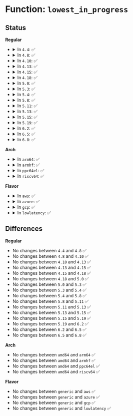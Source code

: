 # Function: <code>lowest_in_progress</code>

## Status
<b>Regular</b>
<ul>
<li>
<details>
<summary>In <code>4.4</code>: ✅</summary>

```c
async_cookie_t lowest_in_progress(struct async_domain *domain);
```

**Collision:** Unique Static

**Inline:** No

**Transformation:** False

**Instances:**

```
In kernel/async.c (ffffffff810a2e80)
Location: kernel/async.c:85
Inline: False
Direct callers:
  - kernel/async.c:async_synchronize_cookie_domain
  - kernel/async.c:async_synchronize_cookie_domain
```
**Symbols:**

```
ffffffff810a2e80-ffffffff810a2ed3: lowest_in_progress (STB_LOCAL)
```
</details>
</li>
<li>
<details>
<summary>In <code>4.8</code>: ✅</summary>

```c
async_cookie_t lowest_in_progress(struct async_domain *domain);
```

**Collision:** Unique Static

**Inline:** No

**Transformation:** False

**Instances:**

```
In kernel/async.c (ffffffff810a6590)
Location: kernel/async.c:85
Inline: False
Direct callers:
  - kernel/async.c:async_synchronize_cookie_domain
  - kernel/async.c:async_synchronize_cookie_domain
```
**Symbols:**

```
ffffffff810a6590-ffffffff810a65e2: lowest_in_progress (STB_LOCAL)
```
</details>
</li>
<li>
<details>
<summary>In <code>4.10</code>: ✅</summary>

```c
async_cookie_t lowest_in_progress(struct async_domain *domain);
```

**Collision:** Unique Static

**Inline:** No

**Transformation:** False

**Instances:**

```
In kernel/async.c (ffffffff810ac1f0)
Location: kernel/async.c:85
Inline: False
Direct callers:
  - kernel/async.c:async_synchronize_cookie_domain
  - kernel/async.c:async_synchronize_cookie_domain
```
**Symbols:**

```
ffffffff810ac1f0-ffffffff810ac242: lowest_in_progress (STB_LOCAL)
```
</details>
</li>
<li>
<details>
<summary>In <code>4.13</code>: ✅</summary>

```c
async_cookie_t lowest_in_progress(struct async_domain *domain);
```

**Collision:** Unique Static

**Inline:** No

**Transformation:** False

**Instances:**

```
In kernel/async.c (ffffffff810a8dc0)
Location: kernel/async.c:85
Inline: False
Direct callers:
  - kernel/async.c:async_synchronize_cookie_domain
  - kernel/async.c:async_synchronize_cookie_domain
```
**Symbols:**

```
ffffffff810a8dc0-ffffffff810a8e12: lowest_in_progress (STB_LOCAL)
```
</details>
</li>
<li>
<details>
<summary>In <code>4.15</code>: ✅</summary>

```c
async_cookie_t lowest_in_progress(struct async_domain *domain);
```

**Collision:** Unique Static

**Inline:** No

**Transformation:** False

**Instances:**

```
In kernel/async.c (ffffffff810af620)
Location: kernel/async.c:85
Inline: False
Direct callers:
  - kernel/async.c:async_synchronize_cookie_domain
  - kernel/async.c:async_synchronize_cookie_domain
```
**Symbols:**

```
ffffffff810af620-ffffffff810af69d: lowest_in_progress (STB_LOCAL)
```
</details>
</li>
<li>
<details>
<summary>In <code>4.18</code>: ✅</summary>

```c
async_cookie_t lowest_in_progress(struct async_domain *domain);
```

**Collision:** Unique Static

**Inline:** No

**Transformation:** False

**Instances:**

```
In kernel/async.c (ffffffff810b6490)
Location: kernel/async.c:85
Inline: False
Direct callers:
  - kernel/async.c:async_synchronize_cookie_domain
  - kernel/async.c:async_synchronize_cookie_domain
```
**Symbols:**

```
ffffffff810b6490-ffffffff810b650d: lowest_in_progress (STB_LOCAL)
```
</details>
</li>
<li>
<details>
<summary>In <code>5.0</code>: ✅</summary>

```c
async_cookie_t lowest_in_progress(struct async_domain *domain);
```

**Collision:** Unique Static

**Inline:** No

**Transformation:** False

**Instances:**

```
In kernel/async.c (ffffffff810bf720)
Location: kernel/async.c:85
Inline: False
Direct callers:
  - kernel/async.c:async_synchronize_cookie_domain
  - kernel/async.c:async_synchronize_cookie_domain
```
**Symbols:**

```
ffffffff810bf720-ffffffff810bf79d: lowest_in_progress (STB_LOCAL)
```
</details>
</li>
<li>
<details>
<summary>In <code>5.3</code>: ✅</summary>

```c
async_cookie_t lowest_in_progress(struct async_domain *domain);
```

**Collision:** Unique Static

**Inline:** No

**Transformation:** False

**Instances:**

```
In kernel/async.c (ffffffff810c5860)
Location: kernel/async.c:81
Inline: False
Direct callers:
  - kernel/async.c:async_synchronize_cookie_domain
  - kernel/async.c:async_synchronize_cookie_domain
```
**Symbols:**

```
ffffffff810c5860-ffffffff810c58d0: lowest_in_progress (STB_LOCAL)
```
</details>
</li>
<li>
<details>
<summary>In <code>5.4</code>: ✅</summary>

```c
async_cookie_t lowest_in_progress(struct async_domain *domain);
```

**Collision:** Unique Static

**Inline:** No

**Transformation:** False

**Instances:**

```
In kernel/async.c (ffffffff810ce940)
Location: kernel/async.c:81
Inline: False
Direct callers:
  - kernel/async.c:async_synchronize_cookie_domain
  - kernel/async.c:async_synchronize_cookie_domain
```
**Symbols:**

```
ffffffff810ce940-ffffffff810ce9b0: lowest_in_progress (STB_LOCAL)
```
</details>
</li>
<li>
<details>
<summary>In <code>5.8</code>: ✅</summary>

```c
async_cookie_t lowest_in_progress(struct async_domain *domain);
```

**Collision:** Unique Static

**Inline:** No

**Transformation:** False

**Instances:**

```
In kernel/async.c (ffffffff810d8800)
Location: kernel/async.c:81
Inline: False
Direct callers:
  - kernel/async.c:async_synchronize_cookie_domain
  - kernel/async.c:async_synchronize_cookie_domain
```
**Symbols:**

```
ffffffff810d8800-ffffffff810d8870: lowest_in_progress (STB_LOCAL)
```
</details>
</li>
<li>
<details>
<summary>In <code>5.11</code>: ✅</summary>

```c
async_cookie_t lowest_in_progress(struct async_domain *domain);
```

**Collision:** Unique Static

**Inline:** No

**Transformation:** False

**Instances:**

```
In kernel/async.c (ffffffff810d39a0)
Location: kernel/async.c:81
Inline: False
Direct callers:
  - kernel/async.c:async_synchronize_cookie_domain
  - kernel/async.c:async_synchronize_cookie_domain
```
**Symbols:**

```
ffffffff810d39a0-ffffffff810d3a10: lowest_in_progress (STB_LOCAL)
```
</details>
</li>
<li>
<details>
<summary>In <code>5.13</code>: ✅</summary>

```c
async_cookie_t lowest_in_progress(struct async_domain *domain);
```

**Collision:** Unique Static

**Inline:** No

**Transformation:** False

**Instances:**

```
In kernel/async.c (ffffffff810d5690)
Location: kernel/async.c:87
Inline: False
Direct callers:
  - kernel/async.c:async_synchronize_cookie_domain
  - kernel/async.c:async_synchronize_cookie_domain
```
**Symbols:**

```
ffffffff810d5690-ffffffff810d5700: lowest_in_progress (STB_LOCAL)
```
</details>
</li>
<li>
<details>
<summary>In <code>5.15</code>: ✅</summary>

```c
async_cookie_t lowest_in_progress(struct async_domain *domain);
```

**Collision:** Unique Static

**Inline:** No

**Transformation:** False

**Instances:**

```
In kernel/async.c (ffffffff810e88b0)
Location: kernel/async.c:87
Inline: False
Direct callers:
  - kernel/async.c:async_synchronize_cookie_domain
  - kernel/async.c:async_synchronize_cookie_domain
```
**Symbols:**

```
ffffffff810e88b0-ffffffff810e8920: lowest_in_progress (STB_LOCAL)
```
</details>
</li>
<li>
<details>
<summary>In <code>5.19</code>: ✅</summary>

```c
async_cookie_t lowest_in_progress(struct async_domain *domain);
```

**Collision:** Unique Static

**Inline:** No

**Transformation:** False

**Instances:**

```
In kernel/async.c (ffffffff81103300)
Location: kernel/async.c:87
Inline: False
Direct callers:
  - kernel/async.c:async_synchronize_cookie_domain
  - kernel/async.c:async_synchronize_cookie_domain
```
**Symbols:**

```
ffffffff81103300-ffffffff81103377: lowest_in_progress (STB_LOCAL)
```
</details>
</li>
<li>
<details>
<summary>In <code>6.2</code>: ✅</summary>

```c
async_cookie_t lowest_in_progress(struct async_domain *domain);
```

**Collision:** Unique Static

**Inline:** No

**Transformation:** False

**Instances:**

```
In kernel/async.c (ffffffff81128980)
Location: kernel/async.c:87
Inline: False
Direct callers:
  - kernel/async.c:async_synchronize_cookie_domain
  - kernel/async.c:async_synchronize_cookie_domain
```
**Symbols:**

```
ffffffff81128980-ffffffff811289f7: lowest_in_progress (STB_LOCAL)
```
</details>
</li>
<li>
<details>
<summary>In <code>6.5</code>: ✅</summary>

```c
async_cookie_t lowest_in_progress(struct async_domain *domain);
```

**Collision:** Unique Static

**Inline:** No

**Transformation:** False

**Instances:**

```
In kernel/async.c (ffffffff81135e30)
Location: kernel/async.c:87
Inline: False
Direct callers:
  - kernel/async.c:async_synchronize_cookie_domain
  - kernel/async.c:async_synchronize_cookie_domain
```
**Symbols:**

```
ffffffff81135e30-ffffffff81135ea7: lowest_in_progress (STB_LOCAL)
```
</details>
</li>
<li>
<details>
<summary>In <code>6.8</code>: ✅</summary>

```c
async_cookie_t lowest_in_progress(struct async_domain *domain);
```

**Collision:** Unique Static

**Inline:** No

**Transformation:** False

**Instances:**

```
In kernel/async.c (ffffffff81140ed0)
Location: kernel/async.c:88
Inline: False
Direct callers:
  - kernel/async.c:async_synchronize_cookie_domain
  - kernel/async.c:async_synchronize_cookie_domain
```
**Symbols:**

```
ffffffff81140ed0-ffffffff81140f47: lowest_in_progress (STB_LOCAL)
```
</details>
</li>
</ul>
<b>Arch</b>
<ul>
<li>
<details>
<summary>In <code>arm64</code>: ✅</summary>

```c
async_cookie_t lowest_in_progress(struct async_domain *domain);
```

**Collision:** Unique Static

**Inline:** No

**Transformation:** False

**Instances:**

```
In kernel/async.c (ffff80001012e540)
Location: kernel/async.c:81
Inline: False
Direct callers:
  - kernel/async.c:async_synchronize_cookie_domain
  - kernel/async.c:async_synchronize_cookie_domain
  - kernel/async.c:async_synchronize_cookie_domain
```
**Symbols:**

```
ffff80001012e540-ffff80001012e630: lowest_in_progress (STB_LOCAL)
```
</details>
</li>
<li>
<details>
<summary>In <code>armhf</code>: ✅</summary>

```c
async_cookie_t lowest_in_progress(struct async_domain *domain);
```

**Collision:** Unique Static

**Inline:** No

**Transformation:** False

**Instances:**

```
In kernel/async.c (c037e240)
Location: kernel/async.c:81
Inline: False
Direct callers:
  - kernel/async.c:async_synchronize_cookie_domain
  - kernel/async.c:async_synchronize_cookie_domain
```
**Symbols:**

```
c037e240-c037e2d0: lowest_in_progress (STB_LOCAL)
```
</details>
</li>
<li>
<details>
<summary>In <code>ppc64el</code>: ✅</summary>

```c
async_cookie_t lowest_in_progress(struct async_domain *domain);
```

**Collision:** Unique Static

**Inline:** No

**Transformation:** False

**Instances:**

```
In kernel/async.c (c000000000177510)
Location: kernel/async.c:81
Inline: False
Direct callers:
  - kernel/async.c:async_synchronize_cookie_domain
  - kernel/async.c:async_synchronize_cookie_domain
  - kernel/async.c:async_synchronize_cookie_domain
```
**Symbols:**

```
c000000000177510-c0000000001775f4: lowest_in_progress (STB_LOCAL)
```
</details>
</li>
<li>
<details>
<summary>In <code>riscv64</code>: ✅</summary>

```c
async_cookie_t lowest_in_progress(struct async_domain *domain);
```

**Collision:** Unique Static

**Inline:** No

**Transformation:** False

**Instances:**

```
In kernel/async.c (ffffffe0000e244a)
Location: kernel/async.c:81
Inline: False
Direct callers:
  - kernel/async.c:async_synchronize_cookie_domain
  - kernel/async.c:async_synchronize_cookie_domain
  - kernel/async.c:async_synchronize_cookie_domain
```
**Symbols:**

```
ffffffe0000e244a-ffffffe0000e24b4: lowest_in_progress (STB_LOCAL)
```
</details>
</li>
</ul>
<b>Flavor</b>
<ul>
<li>
<details>
<summary>In <code>aws</code>: ✅</summary>

```c
async_cookie_t lowest_in_progress(struct async_domain *domain);
```

**Collision:** Unique Static

**Inline:** No

**Transformation:** False

**Instances:**

```
In kernel/async.c (ffffffff810c8cc0)
Location: kernel/async.c:81
Inline: False
Direct callers:
  - kernel/async.c:async_synchronize_cookie_domain
  - kernel/async.c:async_synchronize_cookie_domain
```
**Symbols:**

```
ffffffff810c8cc0-ffffffff810c8d30: lowest_in_progress (STB_LOCAL)
```
</details>
</li>
<li>
<details>
<summary>In <code>azure</code>: ✅</summary>

```c
async_cookie_t lowest_in_progress(struct async_domain *domain);
```

**Collision:** Unique Static

**Inline:** No

**Transformation:** False

**Instances:**

```
In kernel/async.c (ffffffff810b74e0)
Location: kernel/async.c:81
Inline: False
Direct callers:
  - kernel/async.c:async_synchronize_cookie_domain
  - kernel/async.c:async_synchronize_cookie_domain
```
**Symbols:**

```
ffffffff810b74e0-ffffffff810b7550: lowest_in_progress (STB_LOCAL)
```
</details>
</li>
<li>
<details>
<summary>In <code>gcp</code>: ✅</summary>

```c
async_cookie_t lowest_in_progress(struct async_domain *domain);
```

**Collision:** Unique Static

**Inline:** No

**Transformation:** False

**Instances:**

```
In kernel/async.c (ffffffff810c81f0)
Location: kernel/async.c:81
Inline: False
Direct callers:
  - kernel/async.c:async_synchronize_cookie_domain
  - kernel/async.c:async_synchronize_cookie_domain
```
**Symbols:**

```
ffffffff810c81f0-ffffffff810c8260: lowest_in_progress (STB_LOCAL)
```
</details>
</li>
<li>
<details>
<summary>In <code>lowlatency</code>: ✅</summary>

```c
async_cookie_t lowest_in_progress(struct async_domain *domain);
```

**Collision:** Unique Static

**Inline:** No

**Transformation:** False

**Instances:**

```
In kernel/async.c (ffffffff810d06e0)
Location: kernel/async.c:81
Inline: False
Direct callers:
  - kernel/async.c:async_synchronize_cookie_domain
  - kernel/async.c:async_synchronize_cookie_domain
  - kernel/async.c:async_synchronize_cookie_domain
```
**Symbols:**

```
ffffffff810d06e0-ffffffff810d0750: lowest_in_progress (STB_LOCAL)
```
</details>
</li>
</ul>

## Differences
<b>Regular</b>
<ul>
<li>
No changes between <code>4.4</code> and <code>4.8</code> ✅
</li>
<li>
No changes between <code>4.8</code> and <code>4.10</code> ✅
</li>
<li>
No changes between <code>4.10</code> and <code>4.13</code> ✅
</li>
<li>
No changes between <code>4.13</code> and <code>4.15</code> ✅
</li>
<li>
No changes between <code>4.15</code> and <code>4.18</code> ✅
</li>
<li>
No changes between <code>4.18</code> and <code>5.0</code> ✅
</li>
<li>
No changes between <code>5.0</code> and <code>5.3</code> ✅
</li>
<li>
No changes between <code>5.3</code> and <code>5.4</code> ✅
</li>
<li>
No changes between <code>5.4</code> and <code>5.8</code> ✅
</li>
<li>
No changes between <code>5.8</code> and <code>5.11</code> ✅
</li>
<li>
No changes between <code>5.11</code> and <code>5.13</code> ✅
</li>
<li>
No changes between <code>5.13</code> and <code>5.15</code> ✅
</li>
<li>
No changes between <code>5.15</code> and <code>5.19</code> ✅
</li>
<li>
No changes between <code>5.19</code> and <code>6.2</code> ✅
</li>
<li>
No changes between <code>6.2</code> and <code>6.5</code> ✅
</li>
<li>
No changes between <code>6.5</code> and <code>6.8</code> ✅
</li>
</ul>
<b>Arch</b>
<ul>
<li>
No changes between <code>amd64</code> and <code>arm64</code> ✅
</li>
<li>
No changes between <code>amd64</code> and <code>armhf</code> ✅
</li>
<li>
No changes between <code>amd64</code> and <code>ppc64el</code> ✅
</li>
<li>
No changes between <code>amd64</code> and <code>riscv64</code> ✅
</li>
</ul>
<b>Flavor</b>
<ul>
<li>
No changes between <code>generic</code> and <code>aws</code> ✅
</li>
<li>
No changes between <code>generic</code> and <code>azure</code> ✅
</li>
<li>
No changes between <code>generic</code> and <code>gcp</code> ✅
</li>
<li>
No changes between <code>generic</code> and <code>lowlatency</code> ✅
</li>
</ul>
